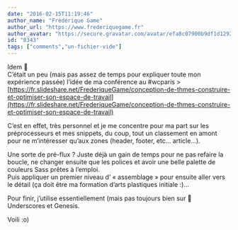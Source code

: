 ```yaml
---
date: "2016-02-15T11:19:46"
author_name: "Frédérique Game"
author_url: "https://www.frederiquegame.fr"
author_avatar: "https://secure.gravatar.com/avatar/efa8c07900b9df1d12923f8a82df3344"
id: "8343"
tags: ["comments","un-fichier-vide"]
---
```

Idem 🙂  
C’était un peu (mais pas assez de temps pour expliquer toute mon expérience passée) l’idée de ma conférence au #wcparis > [https://fr.slideshare.net/FrederiqueGame/conception-de-thmes-construire-et-optimiser-son-espace-de-travail](https://fr.slideshare.net/FrederiqueGame/conception-de-thmes-construire-et-optimiser-son-espace-de-travail)

C’est en effet, très personnel et je me concentre pour ma part sur les préprocesseurs et mes snippets, du coup, tout un classement en amont pour ne m’intéresser qu’aux zones (header, footer, etc… article…).

Une sorte de pré-flux ? Juste déjà un gain de temps pour ne pas refaire la boucle, ne changer ensuite que les polices et avoir une belle palette de couleurs Sass prêtes à l’emploi.  
Puis appliquer un premier niveau d’ «&nbsp;assemblage&nbsp;» pour ensuite aller vers le détail (ça doit être ma formation d’arts plastiques initiale :)…

Pour finir, j’utilise essentiellement (mais pas toujours bien sur 🙂 Underscores et Genesis.

Voili :o)
